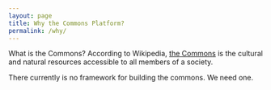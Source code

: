 ```yaml
---
layout: page
title: Why the Commons Platform?
permalink: /why/
---
```


What is the Commons? According to Wikipedia, [the Commons](https://en.wikipedia.org/wiki/Commons) is the cultural and natural resources accessible to all members of a society. 

There currently is no framework for building the commons. We need one.
